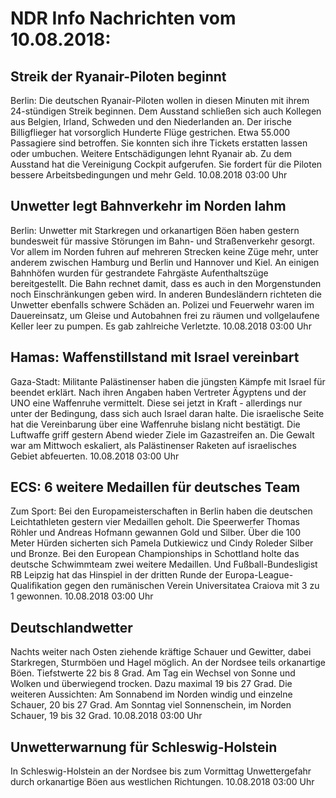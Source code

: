 # NDR Info Nachrichten vom 10.08.2018:


## Streik der Ryanair-Piloten beginnt
Berlin: Die deutschen Ryanair-Piloten wollen in diesen Minuten mit ihrem 24-stündigen Streik beginnen. Dem Ausstand schließen sich auch Kollegen aus Belgien, Irland, Schweden und den Niederlanden an. Der irische Billigflieger hat vorsorglich Hunderte Flüge gestrichen. Etwa 55.000 Passagiere sind betroffen. Sie konnten sich ihre Tickets erstatten lassen oder umbuchen. Weitere Entschädigungen lehnt Ryanair ab. Zu dem Ausstand hat die Vereinigung Cockpit aufgerufen. Sie fordert für die Piloten bessere Arbeitsbedingungen und mehr Geld. 10.08.2018 03:00 Uhr 

## Unwetter legt Bahnverkehr im Norden lahm
Berlin: Unwetter mit Starkregen und orkanartigen Böen haben gestern bundesweit für massive Störungen im Bahn- und Straßenverkehr gesorgt. Vor allem im Norden fuhren auf mehreren Strecken keine Züge mehr, unter anderem zwischen Hamburg und Berlin und Hannover und Kiel. An einigen Bahnhöfen wurden für gestrandete Fahrgäste Aufenthaltszüge bereitgestellt. Die Bahn rechnet damit, dass es auch in den Morgenstunden noch Einschränkungen geben wird. In anderen Bundesländern richteten die Unwetter ebenfalls schwere Schäden an. Polizei und Feuerwehr waren im Dauereinsatz, um Gleise und Autobahnen frei zu räumen und vollgelaufene Keller leer zu pumpen. Es gab zahlreiche Verletzte. 10.08.2018 03:00 Uhr 

## Hamas: Waffenstillstand mit Israel vereinbart
Gaza-Stadt: Militante Palästinenser haben die jüngsten Kämpfe mit Israel für beendet erklärt. Nach ihren Angaben haben Vertreter Ägyptens und der UNO eine Waffenruhe vermittelt. Diese sei jetzt in Kraft - allerdings nur unter der Bedingung, dass sich auch Israel daran halte. Die israelische Seite hat die Vereinbarung über eine Waffenruhe bislang nicht bestätigt. Die Luftwaffe griff gestern Abend wieder Ziele im Gazastreifen an. Die Gewalt war am Mittwoch eskaliert, als Palästinenser Raketen auf israelisches Gebiet abfeuerten. 10.08.2018 03:00 Uhr 

## ECS: 6 weitere Medaillen für deutsches Team
Zum Sport: Bei den Europameisterschaften in Berlin haben die deutschen Leichtathleten gestern vier Medaillen geholt. Die Speerwerfer Thomas Röhler und Andreas Hofmann gewannen Gold und Silber. Über die 100 Meter Hürden sicherten sich Pamela Dutkiewicz und Cindy Roleder Silber und Bronze. Bei den European Championships in Schottland holte das deutsche Schwimmteam zwei weitere Medaillen. Und Fußball-Bundesligist RB Leipzig hat das Hinspiel in der dritten Runde der Europa-League-Qualifikation gegen den rumänischen Verein Universitatea Craiova mit 3 zu 1 gewonnen. 10.08.2018 03:00 Uhr 

## Deutschlandwetter
Nachts weiter nach Osten ziehende kräftige Schauer und Gewitter, dabei Starkregen, Sturmböen und Hagel möglich. An der Nordsee teils orkanartige Böen. Tiefstwerte 22 bis 8 Grad. Am Tag ein Wechsel von Sonne und Wolken und überwiegend trocken. Dazu maximal 19 bis 27 Grad. Die weiteren Aussichten: Am Sonnabend im Norden windig und einzelne Schauer, 20 bis 27 Grad. Am Sonntag viel Sonnenschein, im Norden Schauer, 19 bis 32 Grad. 10.08.2018 03:00 Uhr 

## Unwetterwarnung für Schleswig-Holstein
In Schleswig-Holstein an der Nordsee bis zum Vormittag Unwettergefahr durch orkanartige Böen aus westlichen Richtungen. 10.08.2018 03:00 Uhr 
